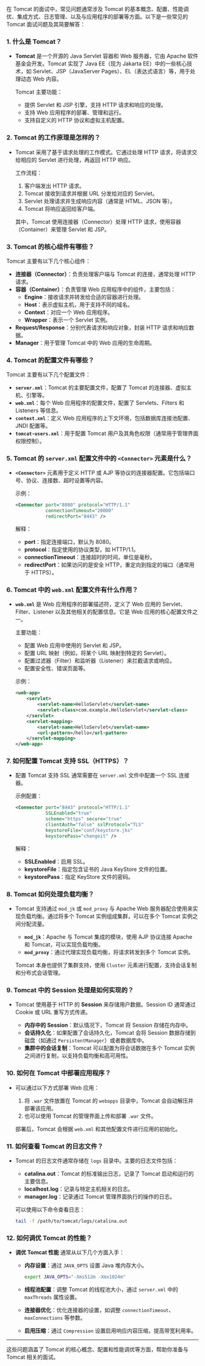 在 Tomcat 的面试中，常见问题通常涉及 Tomcat 的基本概念、配置、性能调优、集成方式、日志管理、以及与应用程序的部署等方面。以下是一些常见的 Tomcat 面试问题及其简要解答：

### 1. **什么是 Tomcat？**

- **Tomcat** 是一个开源的 Java Servlet 容器和 Web 服务器，它由 Apache 软件基金会开发。Tomcat 实现了 Java EE（现为 Jakarta EE）中的一些核心技术，如 Servlet、JSP（JavaServer Pages）、EL（表达式语言）等，用于处理动态 Web 内容。
    
    Tomcat 主要功能：
    
    - 提供 Servlet 和 JSP 引擎，支持 HTTP 请求和响应的处理。
    - 支持 Web 应用程序的部署、管理和运行。
    - 支持自定义的 HTTP 协议和虚拟主机配置。

### 2. **Tomcat 的工作原理是怎样的？**

- Tomcat 采用了基于请求处理的工作模式。它通过处理 HTTP 请求，将请求交给相应的 Servlet 进行处理，再返回 HTTP 响应。
    
    工作流程：
    
    1. 客户端发出 HTTP 请求。
    2. Tomcat 接收到请求并根据 URL 分发给对应的 Servlet。
    3. Servlet 处理请求并生成响应内容（通常是 HTML、JSON 等）。
    4. Tomcat 将响应返回给客户端。
    
    其中，Tomcat 使用连接器（Connector）处理 HTTP 请求，使用容器（Container）来管理 Servlet 和 JSP。
    

### 3. **Tomcat 的核心组件有哪些？**

Tomcat 主要有以下几个核心组件：

- **连接器（Connector）**：负责处理客户端与 Tomcat 的连接，通常处理 HTTP 请求。
- **容器（Container）**：负责管理 Web 应用程序中的组件，主要包括：
    - **Engine**：接收请求并转发给合适的容器进行处理。
    - **Host**：表示虚拟主机，用于支持不同的域名。
    - **Context**：对应一个 Web 应用程序。
    - **Wrapper**：表示一个 Servlet 实例。
- **Request/Response**：分别代表请求和响应对象，封装 HTTP 请求和响应数据。
- **Manager**：用于管理 Tomcat 中的 Web 应用的生命周期。

### 4. **Tomcat 的配置文件有哪些？**

Tomcat 主要有以下几个配置文件：

- **`server.xml`**：Tomcat 的主要配置文件，配置了 Tomcat 的连接器、虚拟主机、引擎等。
- **`web.xml`**：每个 Web 应用程序的配置文件，配置了 Servlets、Filters 和 Listeners 等信息。
- **`context.xml`**：定义 Web 应用程序的上下文环境，包括数据库连接池配置、JNDI 配置等。
- **`tomcat-users.xml`**：用于配置 Tomcat 用户及其角色权限（通常用于管理界面权限控制）。

### 5. **Tomcat 的 `server.xml` 配置文件中的 `<Connector>` 元素是什么？**

- **`<Connector>`** 元素用于定义 HTTP 或 AJP 等协议的连接器配置。它包括端口号、协议、连接数、超时设置等内容。
    
    示例：
    
    ```xml
    <Connector port="8080" protocol="HTTP/1.1"
               connectionTimeout="20000"
               redirectPort="8443" />
    ```
    
    解释：
    
    - **port**：指定连接端口，默认为 8080。
    - **protocol**：指定使用的协议类型，如 HTTP/1.1。
    - **connectionTimeout**：连接超时的时间，单位是毫秒。
    - **redirectPort**：如果访问的是安全 HTTP，重定向到指定的端口（通常用于 HTTPS）。

### 6. **Tomcat 中的 `web.xml` 配置文件有什么作用？**

- **`web.xml`** 是 Web 应用程序的部署描述符，定义了 Web 应用的 Servlet、Filter、Listener 以及其他相关的配置信息。它是 Web 应用的核心配置文件之一。
    
    主要功能：
    
    - 配置 Web 应用中使用的 Servlet 和 JSP。
    - 配置 URL 映射（例如，将某个 URL 映射到特定的 Servlet）。
    - 配置过滤器（Filter）和监听器（Listener）来拦截请求或响应。
    - 配置安全性、错误页面等。
    
    示例：
    
    ```xml
    <web-app>
        <servlet>
            <servlet-name>HelloServlet</servlet-name>
            <servlet-class>com.example.HelloServlet</servlet-class>
        </servlet>
        <servlet-mapping>
            <servlet-name>HelloServlet</servlet-name>
            <url-pattern>/hello</url-pattern>
        </servlet-mapping>
    </web-app>
    ```
    

### 7. **如何配置 Tomcat 支持 SSL（HTTPS）？**

- 配置 Tomcat 支持 SSL 通常需要在 `server.xml` 文件中配置一个 SSL 连接器。
    
    示例配置：
    
    ```xml
    <Connector port="8443" protocol="HTTP/1.1"
               SSLEnabled="true"
               scheme="https" secure="true"
               clientAuth="false" sslProtocol="TLS"
               keystoreFile="conf/keystore.jks"
               keystorePass="changeit" />
    ```
    
    解释：
    
    - **SSLEnabled**：启用 SSL。
    - **keystoreFile**：指定包含证书的 Java KeyStore 文件的位置。
    - **keystorePass**：指定 KeyStore 文件的密码。

### 8. **Tomcat 如何处理负载均衡？**

- Tomcat 支持通过 `mod_jk` 或 `mod_proxy` 与 Apache Web 服务器配合使用来实现负载均衡。通过将多个 Tomcat 实例组成集群，可以在多个 Tomcat 实例之间分配流量。
    
    - **`mod_jk`**：Apache 与 Tomcat 集成的模块，使用 AJP 协议连接 Apache 和 Tomcat，可以实现负载均衡。
    - **`mod_proxy`**：通过代理实现负载均衡，将请求转发到多个 Tomcat 实例。
    
    Tomcat 本身也提供了集群支持，使用 `Cluster` 元素进行配置，支持会话复制和分布式会话管理。
    

### 9. **Tomcat 中的 Session 处理是如何实现的？**

- Tomcat 使用基于 HTTP 的 **Session** 来存储用户数据。Session ID 通常通过 Cookie 或 URL 重写方式传递。
    
    - **内存中的 Session**：默认情况下，Tomcat 将 Session 存储在内存中。
    - **会话持久化**：如果配置了会话持久化，Tomcat 会将 Session 数据存储到磁盘（如通过 `PersistentManager`）或者数据库中。
    - **集群中的会话复制**：Tomcat 可以配置为将会话数据在多个 Tomcat 实例之间进行复制，以支持负载均衡和高可用性。

### 10. **如何在 Tomcat 中部署应用程序？**

- 可以通过以下方式部署 Web 应用：
    
    1. 将 `.war` 文件放置在 Tomcat 的 `webapps` 目录中，Tomcat 会自动解压并部署该应用。
    2. 也可以使用 Tomcat 的管理界面上传和部署 `.war` 文件。
    
    部署后，Tomcat 会根据 `web.xml` 和其他配置文件进行应用的初始化。

### 11. **如何查看 Tomcat 的日志文件？**

- Tomcat 的日志文件通常存储在 `logs` 目录中。主要的日志文件包括：
    
    - **catalina.out**：Tomcat 的标准输出日志，记录了 Tomcat 启动和运行的主要信息。
    - **localhost.log**：记录与特定主机相关的日志。
    - **manager.log**：记录通过 Tomcat 管理界面执行的操作的日志。
    
    可以使用以下命令查看日志：
    
    ```bash
    tail -f /path/to/tomcat/logs/catalina.out
    ```
    

### 12. **如何调优 Tomcat 的性能？**

- **调优 Tomcat 性能** 通常从以下几个方面入手：
    - **内存设置**：通过 `JAVA_OPTS` 设置 Java 堆内存大小。
        
        ```bash
        export JAVA_OPTS="-Xms512m -Xmx1024m"
        ```
        
    - **线程池配置**：调整 Tomcat 的线程池大小，通过 `server.xml` 中的 `maxThreads` 属性设置。
    - **连接器优化**：优化连接器的设置，如调整 `connectionTimeout`、`maxConnections` 等参数。
    - **启用压缩**：通过 `Compression` 设置启用响应内容压缩，提高带宽利用率。

---

这些问题涵盖了 Tomcat 的核心概念、配置和性能调优等方面，帮助你准备与 Tomcat 相关的面试。